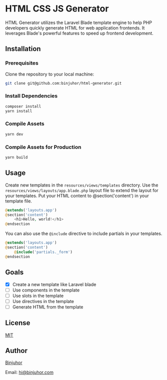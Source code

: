 # HTML CSS JS Generator
HTML Generator utilizes the Laravel Blade template engine to help PHP developers quickly generate HTML for web application frontends. It leverages Blade's powerful features to speed up frontend development.

## Installation

### Prerequisites
Clone the repository to your local machine:
```bash
git clone git@github.com:binjuhor/html-generator.git
```

### Install Dependencies
```bash
composer install
yarn install
```

### Compile Assets
```bash
yarn dev
```

### Compile Assets for Production
```bash
yarn build
```

## Usage

Create new templates in the `resources/views/templates` directory. Use the `resources/views/layouts/app.blade.php` layout file to extend the layout for your templates.
Put your HTML content to @section('content') in your template file.

```php
@extends('layouts.app')
@section('content')
    <h1>Hello, world!</h1>
@endsection
```

You can also use the `@include` directive to include partials in your templates.

```php
@extends('layouts.app')
@section('content')
    @include('partials._form')
@endsection
```

## Goals

- [x] Create a new template like Laravel blade
- [ ] Use components in the template
- [ ] Use slots in the template
- [ ] Use directives in the template
- [ ] Generate HTML from the template

## License
[MIT](https://choosealicense.com/licenses/mit/)

## Author
[Binjuhor](https://binjuhor.com)

Email: [hi@binjuhor.com](mailto:hi@binjuhor.com)

